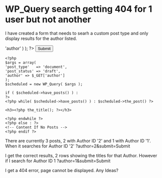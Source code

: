 
# WP_Query search getting 404 for 1 user but not another

I have created a form that needs to searh a custom post type and only display results for the author listed.
    <form action="" method="get">
    <?php wp_dropdown_users( array( 'name' => 'author' ) ); ?>
    <input type="submit" name="submit"/>
    </form>

    <?php 
    $args = array( 
    'post_type'   => 'document',
    'post_status' => 'draft',
    'author' => $_GET['author']
    );
    $scheduled = new WP_Query( $args );

    if ( $scheduled->have_posts() ) : 
    ?>
    <?php while( $scheduled->have_posts() ) : $scheduled->the_post() ?>
    
    <h3><?php the_title(); ?></h3>
    
    <?php endwhile ?>
    <?php else : ?>
    <!-- Content If No Posts -->
    <?php endif ?>

There are currently 3 posts, 2 with Author ID '2' and 1 with Author ID '1'.
When it searches for Author ID '2'
?author=2&submit=Submit

I get the correct results, 2 rows showing the titles for that Author.
However if I search for Author ID 1
?author=1&submit=Submit

I get a 404 error, page cannot be displayed.
Any Ideas?

        